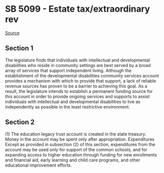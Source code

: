# SB 5099 - Estate tax/extraordinary rev

[Source](http://lawfilesext.leg.wa.gov/biennium/2023-24/Pdf/Bills/Senate%20Bills/5099.pdf)

## Section 1
The legislature finds that individuals with intellectual and developmental disabilities who reside in community settings are best served by a broad array of services that support independent living. Although the establishment of the developmental disabilities community services account provides a mechanism with which to provide that support, a lack of reliable revenue sources has proven to be a barrier to achieving this goal. As a result, the legislature intends to establish a permanent funding source for this account in order to provide ongoing services and supports to assist individuals with intellectual and developmental disabilities to live as independently as possible in the least restrictive environment.

## Section 2
(1) The education legacy trust account is created in the state treasury. Money in the account may be spent only after appropriation. Expenditures Except as provided in subsection (2) of this section, expenditures from the account may be used only for support of the common schools, and for expanding access to higher education through funding for new enrollments and financial aid, early learning and child care programs, and other educational improvement efforts.
